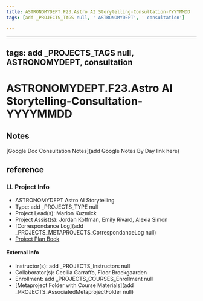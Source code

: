 ```yaml
---
title: ASTRONOMYDEPT.F23.Astro AI Storytelling-Consultation-YYYYMMDD
tags: [add _PROJECTS_TAGS null, ' ASTRONOMYDEPT', ' consultation']

---
```


---
tags: add _PROJECTS_TAGS null, ASTRONOMYDEPT, consultation
---
# ASTRONOMYDEPT.F23.Astro AI Storytelling-Consultation-YYYYMMDD

## Notes
[Google Doc Consultation Notes](add Google Notes By Day link here)

## reference
### LL Project Info
* ASTRONOMYDEPT Astro AI Storytelling
* Type: add _PROJECTS_TYPE null
* Project Lead(s): Marlon Kuzmick
* Project Assist(s): Jordan Koffman, Emily Rivard, Alexia Simon
* [Correspondance Log](add _PROJECTS_METAPROJECTS_CorrespondanceLog null)
* [Project Plan Book](https://hackmd.io/@ll-23-24/BJ9hFfRC2)

#### External Info
* Instructor(s): add _PROJECTS_Instructors null
* Collaborator(s): Cecilia Garraffo, Floor Broekgaarden
* Enrollment: add _PROJECTS_COURSES_Enrollment null
* [Metaproject Folder with Course Materials](add _PROJECTS_AssociatedMetaprojectFolder null)
